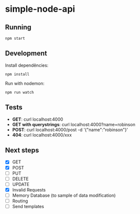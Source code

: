 # simple-node-api

## Running

```shell
npm start
```

## Development

Install dependêncies:

```shell
npm install
```

Run with nodemon:

```shell
npm run watch
```

## Tests

- **GET**: curl localhost:4000
- **GET with querystrings**: curl localhost:4000?name=robinson
- **POST**: curl localhost:4000/post -d '{"name":"robinson"}'
- **404**: curl localhost:4000/xxx

## Next steps

- [x] GET
- [x] POST
- [ ] PUT
- [ ] DELETE
- [ ] UPDATE
- [x] Invalid Requests
- [ ] Memory Database (to sample of data modification)
- [ ] Routing
- [ ] Send templates